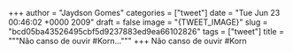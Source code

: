 
+++
author = "Jaydson Gomes"
categories = ["tweet"]
date = "Tue Jun 23 00:46:02 +0000 2009"
draft = false
image = "{TWEET_IMAGE}"
slug = "bcd05ba43526495cbf5d9237883ed9ea66102826"
tags = ["tweet"]
title = """Não canso de ouvir #Korn..."""
+++
Não canso de ouvir #Korn
